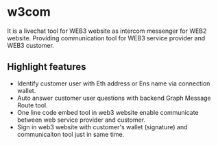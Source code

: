 # w3com
It is a livechat tool for WEB3 website as intercom messenger for WEB2 website. Providing communication tool for WEB3 service provider and WEB3 customer.

## Highlight features

* Identify customer user with Eth address or Ens name via connection wallet.
* Auto answer customer user questions with backend Graph Message Route tool.
* One line code embed tool in web3 website enable communicate between web service provider and customer.
* Sign in web3 website with customer's wallet (signature) and communicaiton tool just in same time.
